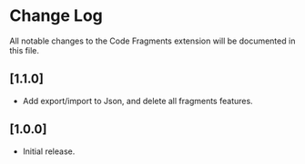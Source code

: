 # Change Log
All notable changes to the Code Fragments extension will be documented in this file.

## [1.1.0]
 - Add export/import to Json, and delete all fragments features.

## [1.0.0]
- Initial release.